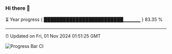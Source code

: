 ### Hi there 👋

⏳ Year progress { █████████████████████████▁▁▁▁▁ } 83.35 %

---

⏰ Updated on Fri, 01 Nov 2024 01:51:25 GMT

![Progress Bar CI](https://github.com/ZhaoGui/ZhaoGui/workflows/Progress%20Bar%20CI/badge.svg)
